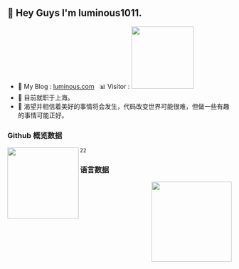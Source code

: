 ## 👋 Hey Guys I'm luminous1011.

- 👾 My Blog : [luminous.com](http://47.93.60.137)&nbsp;&nbsp;&nbsp;📊 Visitor : <img src="https://profile-counter.glitch.me/luminous1011/count.svg" width="140"/>
- 🌱 目前就职于上海。 
- 🌱 渴望并相信着美好的事情将会发生，代码改变世界可能很难，但做一些有趣的事情可能正好。 

### Github 概览数据
<div><img align="left" height="160px" src="https://github-readme-stats.vercel.app/api?username=luminous1011&show_icons=true&theme=dracula" /></div>


```
22
```


### 语言数据
<div><img align="right"  height="180px" src="https://github-readme-stats.vercel.app/api/top-langs/?username=luminous1011&show_icons=true&layout=compact&theme=dracula"/></div>


